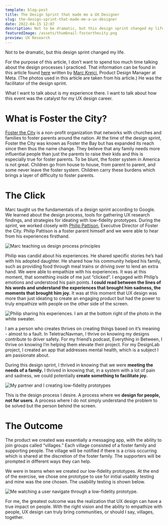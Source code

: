 ```yaml
---
template: blog-post
title: The Design Sprint that made me a UX Designer
slug: the-design-sprint-that-made-me-a-ux-designer
date: 2022-04-15 12:07
description: Not to be dramatic, but this design sprint changed my life.
featuredImage: /assets/thumbnail-fosterthecity.png
preview: UX Research
---
```

<!--StartFragment-->

Not to be dramatic, but this design sprint changed my life.

For the purpose of this article, I don’t want to spend too much time talking about the design processes I practiced. That information can be found in this article found [here](https://medium.com/@MarcKrejci/how-a-one-day-design-sprint-helped-to-serve-bay-area-foster-families-2b4ac1679f00) written by [Marc Krejci](https://www.linkedin.com/in/marckrejci/), Product Design Manager at Meta. (The photos used in this article are taken from his article.) He was the facilitator of the design sprint.

What I want to talk about is my experience there. I want to talk about how this event was the catalyst for my UX design career.

<!--EndFragment-->

<!--StartFragment-->

# What is Foster the City?

[Foster the City](https://fosterthecity.org/) is a non-profit organization that networks with churches and families to foster parents around the nation. At the time of the design sprint, Foster the City was known as Foster the Bay but has expanded its reach since then thus the name change. They believe that any family needs more influential people than just the parents to raise their kids and this is especially true for foster parents. To be blunt, the foster system in America is not great. Children go from house to house, from parent to parent, and some never leave the foster system. Children carry these burdens which brings a layer of difficulty to foster parents.

<!--EndFragment-->

<!--StartFragment-->

# The Click

Marc taught us the fundamentals of a design sprint according to Google. We learned about the design process, tools for gathering UX research findings, and strategies for ideating with low-fidelity prototypes. During the sprint, we worked closely with [Philip Pattison](https://www.linkedin.com/in/philip-pattison-b2219192/), Executive Director of Foster the City. Philip Pattison is a foster parent himself and we were able to hear from his experiences firsthand.

![Marc teaching us design process principles](/assets/1_nvyhp2mmdu3pq4qemyvhxa.jpeg "Marc teaching us design process principles.")

Philip was candid about his experiences. He shared specific stories he’s had with his adopted daughter. He shared how his community helped his family, such as providing food through meal trains or driving over to lend an extra hand. We were able to empathize with his experiences. It was at this moment, that something inside of me just “clicked”. I engaged with Philip’s emotions and understood his pain points. **I could read between the lines of his words and understand the experiences that brought him sadness, the moments that brought him joy.** It was at this moment that UX design was more than just ideating to create an engaging product but had the power to truly empathize with people on the other side of the screen.

![Philip sharing his experiences. I am at the bottom right of the photo in the white sweater.](/assets/1_jjm4zsmsau07rqwjze83bg.jpeg "Philip sharing his experiences. I am at the bottom right of the photo in the white sweater.")

I am a person who creates thrives on creating things based on it’s meaning - almost to a fault. In TeletracNavman, I thrive on knowing my designs contribute to driver safety. For my friend’s podcast, Everything in Between, I thrive on knowing I’m helping them elevate their project. For my DesignLab project, I created an app that addresses mental health, which is a subject I am passionate about.

During this design sprint, I thrived in knowing that we were **meeting the needs of a family.** I thrived in knowing that, in a system with a lot of pain and sadness, we could potentially **create something to facilitate joy.**

![My partner and I creating low-fidelity prototypes](/assets/1_5liulvkjfomwktmnlqsdpq.jpeg "My partner and I creating low-fidelity prototypes")

This is the design process I desire. A process where we **design for people, not for users**. A process where I do not simply understand the problem to be solved but the person behind the screen.

<!--EndFragment-->

<!--StartFragment-->

# The Outcome

The product we created was essentially a messaging app, with the ability to join groups called “villages.” Each village consisted of a foster family and supporting people. The village will be notified if there is a crisis occurring which is shared at the discretion of the foster family. The supporters will be prompted in different ways they can help.



We were in teams when we created our low-fidelity prototypes. At the end of the exercise, we chose one prototype to use for initial usablity testing and mine was the one chosen. The usability testing is shown below.

![Me watching a user navigate through a low-fidelity prototype.](/assets/1_-l82bc-66fxdxapynutjka.jpeg "Me watching a user navigate through a low-fidelity prototype.")

For me, the greatest outcome was the realization that UX design can have a true impact on people. With the right vision and the ability to empathize with people, UX design can truly bring communities, or should I say, villages, together.

<!--EndFragment-->